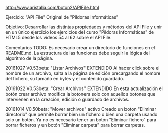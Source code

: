 http://www.aristalia.com/boton2/APIFile.html

Ejercicio: "API File"
Original de "Pildoras Informáticas"

Objetivo: Desarrollar las distintas propiedades y métodos del API File y unir en un único ejercicio los ejercicios del curso "Píldoras Informáticas" de HTML5 desde los vídeos 54 al 62 sobre el API File.

Comentarios TODO:
Es necesario crear un directorio de funciones en el README.md.
La estructura de las funciones debe seguir la lógica del algoritmo de la página.


20161027
V0.53beta: "Listar Archivos" EXTENDIDO
Al hacer click sobre el nombre de un archivo, salta a la página de edición precargando el nombre del fichero, su tamaño en bytes y el contenido guardado.


20161022
V0.53beta: "Crear Archivos" EXTENDIDO
En esta actualización el botón crear archivo modifica la botonera solo con aquellos botones que intervienen en la creación, edición o guardado de archivos.

20161014
V0.50beta: "Mover archivos" activo
Creado un boton "Eliminar directorio" que permite borrar bien
un fichero o bien una carpeta usando solo un botón.
Ya no es necesario tener un botón "Eliminar fichero" para borrar ficheros y un botón "Eliminar carpeta" para borrar carpetas.

